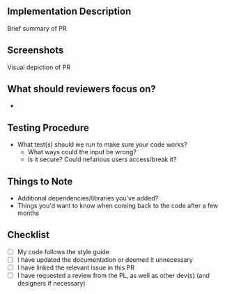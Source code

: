 ## Implementation Description
Brief summary of PR

## Screenshots
Visual depiction of PR

## What should reviewers focus on?
- 

## Testing Procedure
- What test(s) should we run to make sure your code works?
   - What ways could the input be wrong?
   - Is it secure? Could nefarious users access/break it?

## Things to Note
- Additional dependencies/libraries you've added?
- Things you'd want to know when coming back to the code after a few months

## Checklist
- [ ] My code follows the style guide
- [ ] I have updated the documentation or deemed it unnecessary
- [ ] I have linked the relevant issue in this PR
- [ ] I have requested a review from the PL, as well as other dev(s) (and designers if necessary)